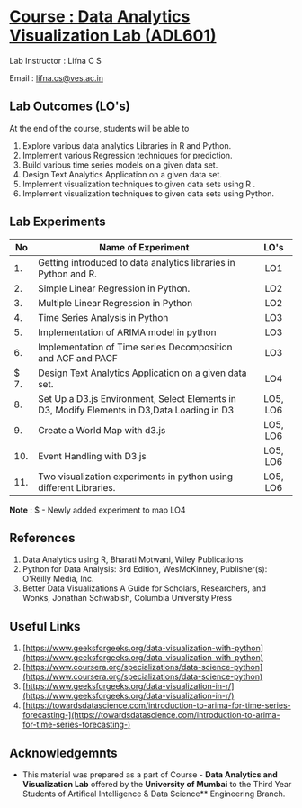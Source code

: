 # [Course : Data Analytics Visualization Lab (ADL601)](https://drive.google.com/file/d/161F1ADE5tG6hq_4epCpiciHqv8opUMfl/view?usp=drive_link)
Lab Instructor : Lifna C S

Email : [lifna.cs@ves.ac.in](mailto:lifna.cs@ves.ac.in)

## Lab Outcomes (LO's)
At the end of the course, students will be able to
1. Explore various data analytics Libraries in R and Python.
2. Implement various Regression techniques for prediction.
3. Build various time series models on a given data set.
4. Design Text Analytics Application on a given data set.
5. Implement visualization techniques to given data sets using R .
6. Implement visualization techniques to given data sets using Python.

## Lab Experiments
| No | Name of Experiment | LO's |
| -- | ------------------ | :----: |
| 1. | Getting introduced to data analytics libraries in Python and R. | LO1 |
| 2. | Simple Linear Regression in Python. | LO2 |
| 3. | Multiple Linear Regression in Python | LO2 |
| 4. | Time Series Analysis in Python | LO3 |
| 5. | Implementation of ARIMA model in python | LO3 |
| 6. | Implementation of Time series Decomposition and ACF and PACF | LO3 |
| $ 7. | Design Text Analytics Application on a given data set. | LO4 |
| 8. | Set Up a D3.js Environment, Select Elements in D3, Modify Elements in D3,Data Loading in D3 | LO5, LO6 |
| 9. | Create a World Map with d3.js |LO5, LO6 | 
| 10. | Event Handling with D3.js | LO5, LO6 |
| 11. | Two visualization experiments in python using different Libraries. | LO5, LO6 |

**Note** : $ - Newly added experiment to map LO4

## References
1. Data Analytics using R, Bharati Motwani, Wiley Publications
2. Python for Data Analysis: 3rd Edition, WesMcKinney, Publisher(s): O'Reilly Media, Inc.
3. Better Data Visualizations A Guide for Scholars, Researchers, and Wonks, Jonathan Schwabish, Columbia University Press

## Useful Links
1. [https://www.geeksforgeeks.org/data-visualization-with-python](https://www.geeksforgeeks.org/data-visualization-with-python)
2. [https://www.coursera.org/specializations/data-science-python](https://www.coursera.org/specializations/data-science-python)
3. [https://www.geeksforgeeks.org/data-visualization-in-r/](https://www.geeksforgeeks.org/data-visualization-in-r/)
4. [https://towardsdatascience.com/introduction-to-arima-for-time-series-forecasting-](https://towardsdatascience.com/introduction-to-arima-for-time-series-forecasting-)

## Acknowledgemnts
* This material was prepared as a part of Course - **Data Analytics and Visualization Lab** offered by the **University of Mumbai** to the Third Year Students of Artifical Intelligence & Data Science** Engineering Branch.
